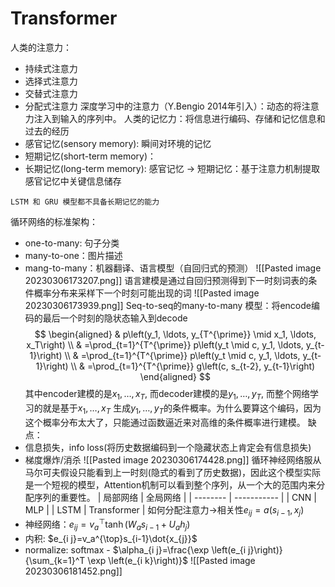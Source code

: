 # Transformer
人类的注意力：
- 持续式注意力
- 选择式注意力
- 交替式注意力
- 分配式注意力
深度学习中的注意力（Y.Bengio 2014年引入）：动态的将注意力注入到输入的序列中。
人类的记忆力：将信息进行编码、存储和记忆信息和过去的经历
- 感官记忆(sensory memory): 瞬间对环境的记忆
- 短期记忆(short-term memory)：
- 长期记忆(long-term memory):
感官记忆 -> 短期记忆：基于注意力机制提取感官记忆中关键信息储存
```ad-note
LSTM 和 GRU 模型都不具备长期记忆的能力
```
循环网络的标准架构：
- one-to-many: 句子分类
- many-to-one：图片描述
- mang-to-many：机器翻译、语言模型（自回归式的预测）
![[Pasted image 20230306173207.png]]
语言建模是通过自回归预测得到下一时刻词表的条件概率分布来采样下一个时刻可能出现的词
![[Pasted image 20230306173939.png]]
Seq-to-seq的many-to-many 模型：将encode编码的最后一个时刻的隐状态输入到decode
$$
\begin{aligned}
& p\left(y_1, \ldots, y_{T^{\prime}} \mid x_1, \ldots, x_T\right) \\
& =\prod_{t=1}^{T^{\prime}} p\left(y_t \mid c, y_1, \ldots, y_{t-1}\right) \\
& =\prod_{t=1}^{T^{\prime}} p\left(y_t \mid c, y_1, \ldots, y_{t-1}\right) \\
& =\prod_{t=1}^{T^{\prime}} g\left(c, s_{t-2}, y_{t-1}\right)
\end{aligned}
$$
其中encoder建模的是$x_1, \ldots, x_T$, 而decoder建模的是$y_1, \ldots, y_{T}$, 而整个网络学习的就是基于$x_1, \ldots, x_T$ 生成$y_1, \ldots, y_{T}$的条件概率。为什么要算这个编码，因为这个概率分布太大了，只能通过函数逼近来对高维的条件概率进行建模。
缺点：
- 信息损失，info loss(将历史数据编码到一个隐藏状态上肯定会有信息损失)
- 梯度爆炸/消杀
![[Pasted image 20230306174428.png]]
循环神经网络服从马尔可夫假设只能看到上一时刻(隐式的看到了历史数据)，因此这个模型实际是一个短视的模型，Attention机制可以看到整个序列，从一个大的范围内来分配序列的重要性。
| 局部网络 | 全局网络    |
| -------- | ----------- |
| CNN      | MLP         |
| LSTM     | Transformer |
如何分配注意力->相关性$e_{i j}=a\left(s_{i-1}, x_j\right)$
- 神经网络：$e_{i j}=v_a^{\top} \tanh \left(W_a s_{i-1}+U_a h_j\right)$
- 内积: $e_{i j}=v_a^{\top}s_{i-1}\dot{x_{j}}$
- normalize: softmax - $\alpha_{i j}=\frac{\exp \left(e_{i j}\right)}{\sum_{k=1}^T \exp \left(e_{i k}\right)}$
![[Pasted image 20230306181452.png]]
